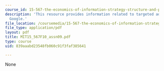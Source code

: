 ```yaml
---
course_id: 15-567-the-economics-of-information-strategy-structure-and-pricing-fall-2010
description: 'This resource provides information related to targeted advertising:
  Google.'
file_location: /coursemedia/15-567-the-economics-of-information-strategy-structure-and-pricing-fall-2010/839aaabd23548fb060c91f3faf385641_MIT15_567F10_assn09.pdf
file_type: application/pdf
layout: pdf
title: MIT15_567F10_assn09.pdf
type: course
uid: 839aaabd23548fb060c91f3faf385641

---
```

None